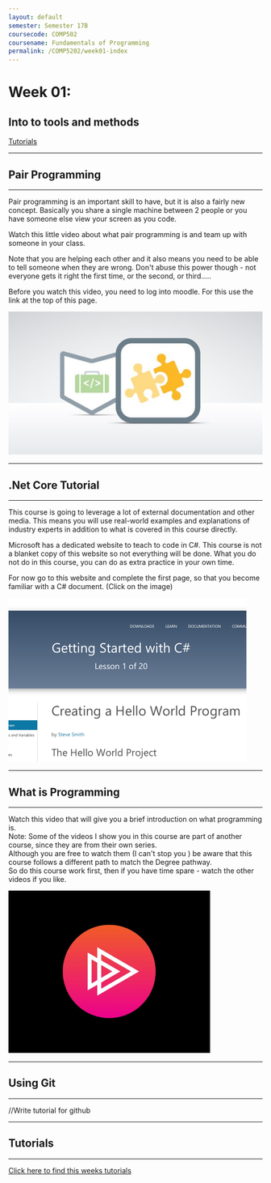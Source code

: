 ```yaml
---
layout: default
semester: Semester 17B
coursecode: COMP502
coursename: Fundamentals of Programming
permalink: /COMP5202/week01-index
---
```


# Week 01:
## Into to tools and methods

<a href="/COMP5202/week01-tutorial.html" class="btn btn-primary">Tutorials</a> 

---

## Pair Programming

---

Pair programming is an important skill to have, but it is also a fairly new concept. Basically you share a single machine between 2 people or you have someone else view your screen as you code.

Watch this little video about what pair programming is and team up with someone in your class.

Note that you are helping each other and it also means you need to be able to tell someone when they are wrong. Don't abuse this power though - not everyone gets it right the first time, or the second, or third.....

Before you watch this video, you need to log into moodle.
For this use the link at the top of this page.

[![Lynda.com - Pair Programming](/assets/images/Lynda-Pair-Programming.jpg)](https://www.lynda.com/Web-Design-tutorials/Web-Career-Clinic/432037-2.html)


---

## .Net Core Tutorial

---

This course is going to leverage a lot of external documentation and other media. This means you will use real-world examples and explanations of industry experts in addition to what is covered in this course directly.

Microsoft has a dedicated website to teach to code in C#. This course is not a blanket copy of this website so not everything will be done. What you do not do in this course, you can do as extra practice in your own time.

For now go to this website and complete the first page, so that you become familiar with a C# document. (Click on the image)

[![.dotnet learn](/assets/images/dotnet.png)](https://www.microsoft.com/net/tutorials/csharp/getting-started/hello-world)

---

## What is Programming

---

Watch this video that will give you a brief introduction on what programming is.  
Note: Some of the videos I show you in this course are part of another course, since they are from their own series.  
Although you are free to watch them (I can't stop you ) be aware that this course follows a different path to match the Degree pathway.  
So do this course work first, then if you have time spare - watch the other videos if you like.  

[![pluralsight](/assets/images/pluralsight.png)](https://www.lynda.com/Web-Design-tutorials/Web-Career-Clinic/432037-2.html)

---

## Using Git

---

//Write tutorial for github

---

## Tutorials

---

[Click here to find this weeks tutorials](/course/week01/tutorial)
